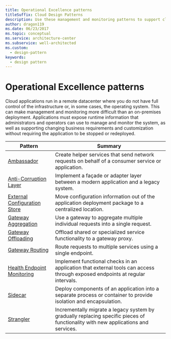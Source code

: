 ```yaml
---
title: Operational Excellence patterns
titleSuffix: Cloud Design Patterns
description: Use these management and monitoring patterns to support cloud applications, which offer special challenges because the applications run in a remote datacenter.
author: dragon119
ms.date: 06/23/2017
ms.topic: conceptual
ms.service: architecture-center
ms.subservice: well-architected
ms.custom:
  - design-pattern
keywords:
  - design pattern
---
```


# Operational Excellence patterns

Cloud applications run in a remote datacenter where you do not have full control of the infrastructure or, in some cases, the operating system. This can make management and monitoring more difficult than an on-premises deployment. Applications must expose runtime information that administrators and operators can use to manage and monitor the system, as well as supporting changing business requirements and customization without requiring the application to be stopped or redeployed.

|                              Pattern                               |                                                              Summary                                                              |
|--------------------------------------------------------------------|-----------------------------------------------------------------------------------------------------------------------------------|
|                   [Ambassador](../../patterns/ambassador.md)                   |                 Create helper services that send network requests on behalf of a consumer service or application.                 |
|        [Anti-Corruption Layer](../../patterns/anti-corruption-layer.md)        |                       Implement a façade or adapter layer between a modern application and a legacy system.                       |
| [External Configuration Store](../../patterns/external-configuration-store.md) |                Move configuration information out of the application deployment package to a centralized location.                |
|          [Gateway Aggregation](../../patterns/gateway-aggregation.md)          |                          Use a gateway to aggregate multiple individual requests into a single request.                           |
|           [Gateway Offloading](../../patterns/gateway-offloading.md)           |                              Offload shared or specialized service functionality to a gateway proxy.                              |
|              [Gateway Routing](../../patterns/gateway-routing.md)              |                                   Route requests to multiple services using a single endpoint.                                    |
|   [Health Endpoint Monitoring](../../patterns/health-endpoint-monitoring.md)   |   Implement functional checks in an application that external tools can access through exposed endpoints at regular intervals.    |
|                      [Sidecar](../../patterns/sidecar.md)                      |         Deploy components of an application into a separate process or container to provide isolation and encapsulation.          |
|                    [Strangler](../../patterns/strangler-fig.md)                    | Incrementally migrate a legacy system by gradually replacing specific pieces of functionality with new applications and services. |
